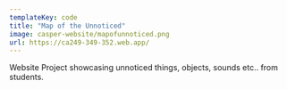 ```yaml
---
templateKey: code
title: "Map of the Unnoticed"
image: casper-website/mapofunnoticed.png
url: https://ca249-349-352.web.app/
---
```

Website Project showcasing unnoticed things, objects, sounds etc.. from students.